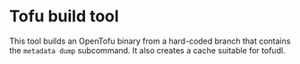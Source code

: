 # Tofu build tool

This tool builds an OpenTofu binary from a hard-coded branch that contains the `metadata dump` subcommand. It also creates a cache suitable for tofudl.